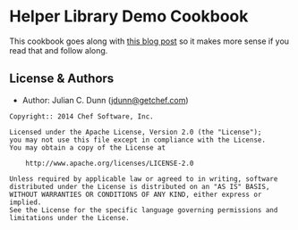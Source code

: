 Helper Library Demo Cookbook
============================

This cookbook goes along with [this blog post](http://www.getchef.com/blog/?p=9629) so it makes more sense if you read that and follow along.

License & Authors
-----------------

- Author: Julian C. Dunn (<jdunn@getchef.com>)

```text
Copyright:: 2014 Chef Software, Inc.

Licensed under the Apache License, Version 2.0 (the "License");
you may not use this file except in compliance with the License.
You may obtain a copy of the License at

    http://www.apache.org/licenses/LICENSE-2.0

Unless required by applicable law or agreed to in writing, software
distributed under the License is distributed on an "AS IS" BASIS,
WITHOUT WARRANTIES OR CONDITIONS OF ANY KIND, either express or implied.
See the License for the specific language governing permissions and
limitations under the License.
```
